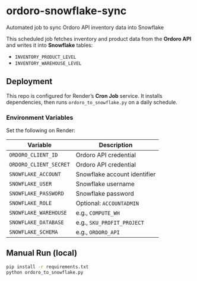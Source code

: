 # ordoro-snowflake-sync
Automated job to sync Ordoro API inventory data into Snowflake

This scheduled job fetches inventory and product data from the **Ordoro API**
and writes it into **Snowflake** tables:

- `INVENTORY_PRODUCT_LEVEL`
- `INVENTORY_WAREHOUSE_LEVEL`

## Deployment

This repo is configured for Render’s **Cron Job** service.
It installs dependencies, then runs `ordoro_to_snowflake.py` on a daily schedule.

### Environment Variables
Set the following on Render:

| Variable | Description |
|-----------|--------------|
| `ORDORO_CLIENT_ID` | Ordoro API credential |
| `ORDORO_CLIENT_SECRET` | Ordoro API credential |
| `SNOWFLAKE_ACCOUNT` | Snowflake account identifier |
| `SNOWFLAKE_USER` | Snowflake username |
| `SNOWFLAKE_PASSWORD` | Snowflake password |
| `SNOWFLAKE_ROLE` | Optional: `ACCOUNTADMIN` |
| `SNOWFLAKE_WAREHOUSE` | e.g., `COMPUTE_WH` |
| `SNOWFLAKE_DATABASE` | e.g., `SKU_PROFIT_PROJECT` |
| `SNOWFLAKE_SCHEMA` | e.g., `ORDORO_API` |

## Manual Run (local)
```bash
pip install -r requirements.txt
python ordoro_to_snowflake.py
